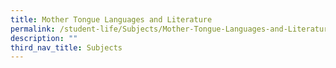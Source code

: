 ```yaml
---
title: Mother Tongue Languages and Literature
permalink: /student-life/Subjects/Mother-Tongue-Languages-and-Literature/
description: ""
third_nav_title: Subjects
---
```

